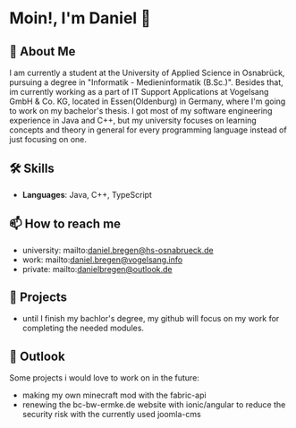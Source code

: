 # Moin!, I'm Daniel 👋

## 🚀 About Me
I am currently a student at the University of Applied Science in Osnabrück, pursuing a degree in "Informatik - Medieninformatik (B.Sc.)".
Besides that, im currently working as a part of IT Support Applications at Vogelsang GmbH & Co. KG, located in Essen(Oldenburg) in Germany, where I'm going to work on my bachelor's thesis.
I got most of my software engineering experience in Java and C++, but my university focuses on learning concepts and theory in general for every programming language instead of just focusing on one.

## 🛠 Skills
- **Languages**: Java, C++, TypeScript

## 📫 How to reach me
- university: mailto:daniel.bregen@hs-osnabrueck.de
- work: mailto:daniel.bregen@vogelsang.info
- private: mailto:danielbregen@outlook.de

## 🌟 Projects
- until I finish my bachlor's degree, my github will focus on my work for completing the needed modules.

## 🔭 Outlook
Some projects i would love to work on in the future:
- making my own minecraft mod with the fabric-api
- renewing the bc-bw-ermke.de website with ionic/angular to reduce the security risk with the currently used joomla-cms

